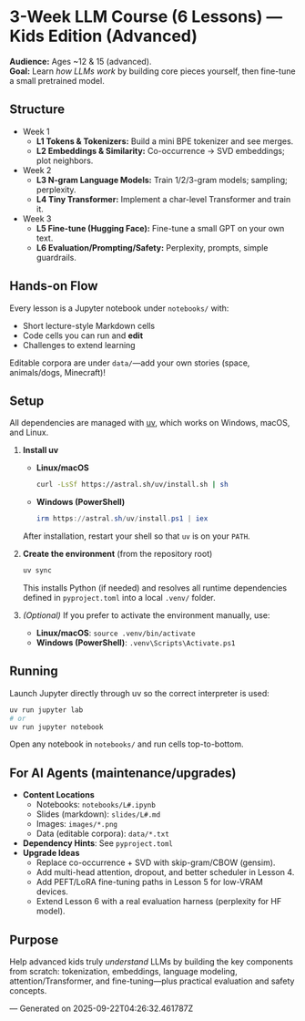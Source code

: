 # 3-Week LLM Course (6 Lessons) — Kids Edition (Advanced)
**Audience:** Ages ~12 & 15 (advanced).  
**Goal:** Learn *how LLMs work* by building core pieces yourself, then fine-tune a small pretrained model.

## Structure
- Week 1
  - **L1 Tokens & Tokenizers:** Build a mini BPE tokenizer and see merges.
  - **L2 Embeddings & Similarity:** Co-occurrence → SVD embeddings; plot neighbors.
- Week 2
  - **L3 N-gram Language Models:** Train 1/2/3-gram models; sampling; perplexity.
  - **L4 Tiny Transformer:** Implement a char-level Transformer and train it.
- Week 3
  - **L5 Fine-tune (Hugging Face):** Fine-tune a small GPT on your own text.
  - **L6 Evaluation/Prompting/Safety:** Perplexity, prompts, simple guardrails.

## Hands-on Flow
Every lesson is a Jupyter notebook under `notebooks/` with:
- Short lecture-style Markdown cells
- Code cells you can run and **edit**
- Challenges to extend learning

Editable corpora are under `data/`—add your own stories (space, animals/dogs, Minecraft)!

## Setup
All dependencies are managed with [uv](https://github.com/astral-sh/uv), which works on Windows, macOS, and Linux.

1. **Install uv**
   - **Linux/macOS**
     ```bash
     curl -LsSf https://astral.sh/uv/install.sh | sh
     ```
   - **Windows (PowerShell)**
     ```powershell
     irm https://astral.sh/uv/install.ps1 | iex
     ```
   After installation, restart your shell so that `uv` is on your `PATH`.

2. **Create the environment** (from the repository root)
   ```bash
   uv sync
   ```
   This installs Python (if needed) and resolves all runtime dependencies defined in `pyproject.toml` into a local `.venv/` folder.

3. *(Optional)* If you prefer to activate the environment manually, use:
   - **Linux/macOS**: `source .venv/bin/activate`
   - **Windows (PowerShell)**: `.venv\Scripts\Activate.ps1`

## Running
Launch Jupyter directly through uv so the correct interpreter is used:
```bash
uv run jupyter lab
# or
uv run jupyter notebook
```
Open any notebook in `notebooks/` and run cells top-to-bottom.

## For AI Agents (maintenance/upgrades)
- **Content Locations**
  - Notebooks: `notebooks/L#.ipynb`
  - Slides (markdown): `slides/L#.md`
  - Images: `images/*.png`
  - Data (editable corpora): `data/*.txt`
- **Dependency Hints**: See `pyproject.toml`
- **Upgrade Ideas**
  - Replace co-occurrence + SVD with skip-gram/CBOW (gensim).
  - Add multi-head attention, dropout, and better scheduler in Lesson 4.
  - Add PEFT/LoRA fine-tuning paths in Lesson 5 for low-VRAM devices.
  - Extend Lesson 6 with a real evaluation harness (perplexity for HF model).

## Purpose
Help advanced kids truly *understand* LLMs by building the key components from scratch:
tokenization, embeddings, language modeling, attention/Transformer, and fine-tuning—plus
practical evaluation and safety concepts.

— Generated on 2025-09-22T04:26:32.461787Z
